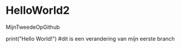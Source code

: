 # HelloWorld2
MijnTweedeOpGithub

print("Hello World!")
#dit is een verandering van mijn eerste branch

